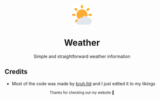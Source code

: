 <div align="center">
  <img src="https://raw.githubusercontent.com/twitter/twemoji/d94f4cf793e6d5ca592aa00f58a88f6a4229ad43/assets/svg/1f324.svg" width="64">
  <h1 align="center"><b>Weather</b></h1>
  <p align="center">Simple and straightforward weather information</p>
</div>
 
 ## Credits
 * Most of the code was made by [bruh.ltd](https://bruh.ltd) and I just edited it to my likings
 
<div align="center">
<sup> Thanks for checking out my website 👋</sup>
</div>